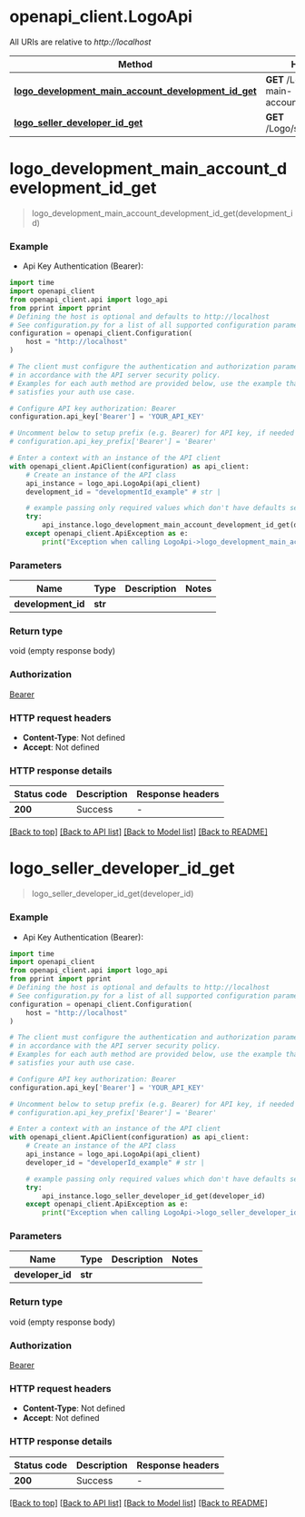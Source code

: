 # openapi_client.LogoApi

All URIs are relative to *http://localhost*

Method | HTTP request | Description
------------- | ------------- | -------------
[**logo_development_main_account_development_id_get**](LogoApi.md#logo_development_main_account_development_id_get) | **GET** /Logo/development-main-account/{developmentId} | 
[**logo_seller_developer_id_get**](LogoApi.md#logo_seller_developer_id_get) | **GET** /Logo/seller/{developerId} | 


# **logo_development_main_account_development_id_get**
> logo_development_main_account_development_id_get(development_id)



### Example

* Api Key Authentication (Bearer):
```python
import time
import openapi_client
from openapi_client.api import logo_api
from pprint import pprint
# Defining the host is optional and defaults to http://localhost
# See configuration.py for a list of all supported configuration parameters.
configuration = openapi_client.Configuration(
    host = "http://localhost"
)

# The client must configure the authentication and authorization parameters
# in accordance with the API server security policy.
# Examples for each auth method are provided below, use the example that
# satisfies your auth use case.

# Configure API key authorization: Bearer
configuration.api_key['Bearer'] = 'YOUR_API_KEY'

# Uncomment below to setup prefix (e.g. Bearer) for API key, if needed
# configuration.api_key_prefix['Bearer'] = 'Bearer'

# Enter a context with an instance of the API client
with openapi_client.ApiClient(configuration) as api_client:
    # Create an instance of the API class
    api_instance = logo_api.LogoApi(api_client)
    development_id = "developmentId_example" # str | 

    # example passing only required values which don't have defaults set
    try:
        api_instance.logo_development_main_account_development_id_get(development_id)
    except openapi_client.ApiException as e:
        print("Exception when calling LogoApi->logo_development_main_account_development_id_get: %s\n" % e)
```


### Parameters

Name | Type | Description  | Notes
------------- | ------------- | ------------- | -------------
 **development_id** | **str**|  |

### Return type

void (empty response body)

### Authorization

[Bearer](../README.md#Bearer)

### HTTP request headers

 - **Content-Type**: Not defined
 - **Accept**: Not defined


### HTTP response details
| Status code | Description | Response headers |
|-------------|-------------|------------------|
**200** | Success |  -  |

[[Back to top]](#) [[Back to API list]](../README.md#documentation-for-api-endpoints) [[Back to Model list]](../README.md#documentation-for-models) [[Back to README]](../README.md)

# **logo_seller_developer_id_get**
> logo_seller_developer_id_get(developer_id)



### Example

* Api Key Authentication (Bearer):
```python
import time
import openapi_client
from openapi_client.api import logo_api
from pprint import pprint
# Defining the host is optional and defaults to http://localhost
# See configuration.py for a list of all supported configuration parameters.
configuration = openapi_client.Configuration(
    host = "http://localhost"
)

# The client must configure the authentication and authorization parameters
# in accordance with the API server security policy.
# Examples for each auth method are provided below, use the example that
# satisfies your auth use case.

# Configure API key authorization: Bearer
configuration.api_key['Bearer'] = 'YOUR_API_KEY'

# Uncomment below to setup prefix (e.g. Bearer) for API key, if needed
# configuration.api_key_prefix['Bearer'] = 'Bearer'

# Enter a context with an instance of the API client
with openapi_client.ApiClient(configuration) as api_client:
    # Create an instance of the API class
    api_instance = logo_api.LogoApi(api_client)
    developer_id = "developerId_example" # str | 

    # example passing only required values which don't have defaults set
    try:
        api_instance.logo_seller_developer_id_get(developer_id)
    except openapi_client.ApiException as e:
        print("Exception when calling LogoApi->logo_seller_developer_id_get: %s\n" % e)
```


### Parameters

Name | Type | Description  | Notes
------------- | ------------- | ------------- | -------------
 **developer_id** | **str**|  |

### Return type

void (empty response body)

### Authorization

[Bearer](../README.md#Bearer)

### HTTP request headers

 - **Content-Type**: Not defined
 - **Accept**: Not defined


### HTTP response details
| Status code | Description | Response headers |
|-------------|-------------|------------------|
**200** | Success |  -  |

[[Back to top]](#) [[Back to API list]](../README.md#documentation-for-api-endpoints) [[Back to Model list]](../README.md#documentation-for-models) [[Back to README]](../README.md)

